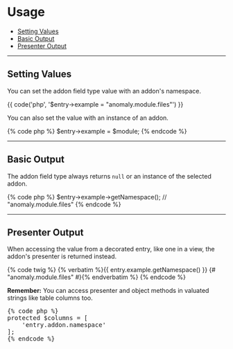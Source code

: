 # Usage

- [Setting Values](#mutator)
- [Basic Output](#output)
- [Presenter Output](#presenter)

<hr>

<a name="mutator"></a>
## Setting Values

You can set the addon field type value with an addon's namespace.

{{ code('php', '$entry->example = "anomaly.module.files"') }}

You can also set the value with an instance of an addon.

{% code php %}
$entry->example = $module;
{% endcode %}

<hr>

<a name="output"></a>
## Basic Output

The addon field type always returns `null` or an instance of the selected addon.

{% code php %}
$entry->example->getNamespace(); // "anomaly.module.files"
{% endcode %}

<hr>

<a name="presenter"></a>
## Presenter Output

When accessing the value from a decorated entry, like one in a view, the addon's presenter is returned instead.

{% code twig %}
{% verbatim %}{{ entry.example.getNamespace() }} {# "anomaly.module.files" #}{% endverbatim %}
{% endcode %}

**Remember:** You can access presenter and object methods in valuated strings like table columns too.

<pre>
{% code php %}
protected $columns = [
    'entry.addon.namespace'
];
{% endcode %}
</pre>